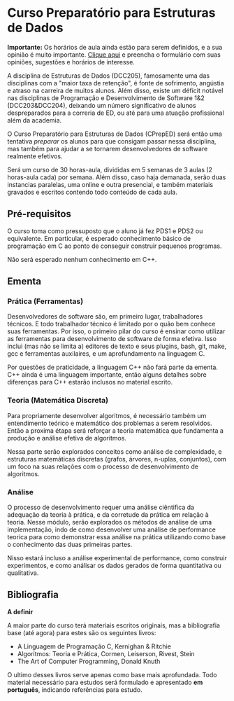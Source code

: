 # Curso Preparatório para Estruturas de Dados

**Importante:** Os horários de aula ainda estão para serem definidos, e a sua
opinião é muito importante.
[Clique aqui]([example.com](https://cryptpad.fr/form/#/2/form/view/CGoQWc6GTTtdLZXUFhAcMj8tYzREPodyHe58Z+pFVao/)) e preencha o formulário com suas opiniões, sugestões e horários de interesse.


A disciplina de Estruturas de Dados (DCC205), famosamente uma das disciplinas com a "maior taxa de retenção", 
é fonte de sofrimento, angústia e atraso na carreira de muitos alunos. Além disso,
existe um déficit notável nas disciplinas de Programação e Desenvolvimento de Software 1&2 (DCC203&DCC204), deixando um
número significativo de alunos despreparados para a correria de ED, ou até para uma atuação profissional além da academia.


O Curso Preparatório para Estruturas de Dados (CPrepED) será então uma tentativa *preparar* os alunos para que consigam
passar nessa disciplina, mas também para ajudar a se tornarem desenvolvedores de software realmente efetivos. 


Será um curso de 30 horas-aula, divididas em 5 semanas de 3 aulas (2 horas-aula cada) por semana. Além disso, caso haja
demanada, serão duas instancias paralelas, uma online e outra presencial, e também materiais gravados e escritos
contendo todo conteúdo de cada aula.


## Pré-requisitos


O curso toma como pressuposto que o aluno já fez PDS1 e PDS2 ou equivalente. Em particular, é esperado conhecimento básico
de programação em C ao ponto de conseguir construir pequenos programas.


Não será esperado nenhum conhecimento em C++.


## Ementa

### Prática (Ferramentas)

Desenvolvedores de software são, em primeiro lugar, trabalhadores técnicos. E todo trabalhador técnico é limitado por
o quão bem conhece suas ferramentas. Por isso, o primeiro pilar do curso é ensinar como utilizar as ferramentas para
desenvolvimento de software de forma efetiva. Isso inclui (mas não se limita a) editores de texto e seus plugins, bash,
git, make, gcc e ferramentas auxilaires, e um aprofundamento na linguagem C.


Por questões de praticidade, a linguagem C++ não fará parte da ementa. C++ ainda é uma linguagem importante, então alguns
detalhes sobre diferenças para C++ estarão inclusos no material escrito.


### Teoria (Matemática Discreta)

Para propriamente desenvolver algoritmos, é necessário também um entendimento teórico e matemático dos problemas a
serem resolvidos. Então a proxima étapa será reforçar a teoria matemática que fundamenta a produção e análise efetiva
de algoritmos. 

Nessa parte serão explorados conceitos como análise de complexidade, 
e estruturas matemáticas discretas (grafos, árvores, n-uplas, conjuntos), com um foco na suas relações com o processo de
desenvolvimento de algoritmos.


### Análise


O processo de desenvolvimento requer uma análise ciêntifica da adequação da teoria à prática, e da corretude da prática em relação
à teoria. Nesse módulo, serão explorados os métodos de análise de uma implementação, indo de como desenvolver uma análise
de performance teorica para como demonstrar essa análise na prática utilizando como base o conhecimento das duas primeiras partes.

Nisso estará incluso a análise experimental de performance, como construir experimentos, e como análisar os dados gerados de
forma quantitativa ou qualitativa.


## Bibliografia

**A definir**

A maior parte do curso terá materiais escritos originais, mas a bibliografia base (até agora) para estes são os seguintes livros:


* A Linguagem de Programação C, Kernighan & Ritchie
* Algoritmos: Teoria e Prática, Cormen, Leiserson, Rivest, Stein
* The Art of Computer Programming, Donald Knuth


O ultimo desses livros serve apenas como base mais aprofundada. Todo material necessário para estudos será formulado e apresentado **em português**, indicando referências para estudo.

